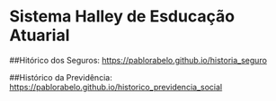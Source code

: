 
# Sistema Halley de Esducação Atuarial

##Hitórico dos Seguros: 
https://pablorabelo.github.io/historia_seguro

##Histórico da Previdência:
https://pablorabelo.github.io/historico_previdencia_social
